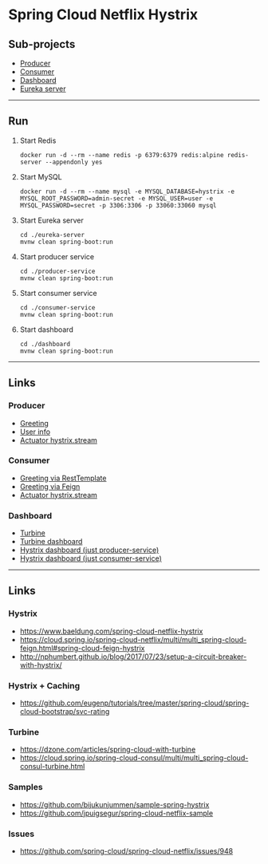 
# Spring Cloud Netflix Hystrix

## Sub-projects

* [Producer](producer-service)
* [Consumer](consumer-service)
* [Dashboard](dashboard)
* [Eureka server](eureka-server)

---

## Run

1. Start Redis
	```
	docker run -d --rm --name redis -p 6379:6379 redis:alpine redis-server --appendonly yes
	```

2. Start MySQL
	```
	docker run -d --rm --name mysql -e MYSQL_DATABASE=hystrix -e MYSQL_ROOT_PASSWORD=admin-secret -e MYSQL_USER=user -e MYSQL_PASSWORD=secret -p 3306:3306 -p 33060:33060 mysql
	```

3. Start Eureka server
	```
	cd ./eureka-server
	mvnw clean spring-boot:run
	```
	
4. Start producer service
	```
	cd ./producer-service
	mvnw clean spring-boot:run
	```

5. Start consumer service
	```
	cd ./consumer-service
	mvnw clean spring-boot:run
	```

6. Start dashboard
	```
	cd ./dashboard
	mvnw clean spring-boot:run
	```

---

## Links

### Producer
* [Greeting](http://localhost:8081/producer/greeting/matt)
* [User info](http://localhost:8081/producer/users/matt)
* [Actuator hystrix.stream](http://localhost:8091/producer/actuator/hystrix.stream)

### Consumer
* [Greeting via RestTemplate](http://localhost:8080/greeting/rest/matt)
* [Greeting via Feign](http://localhost:8080/greeting/feign/matt)
* [Actuator hystrix.stream](http://localhost:8090/actuator/hystrix.stream)

### Dashboard
* [Turbine](http://localhost:9080/turbine.stream?cluster=HYSTRIX-CLUSTER)
* [Turbine dashboard](http://localhost:9080/hystrix/monitor?stream=http%3A%2F%2Flocalhost%3A9080%2Fturbine.stream%3Fcluster%3DHYSTRIX-CLUSTER&delay=1000&title=hystrix-cluster)
* [Hystrix dashboard (just producer-service)](http://localhost:9080/hystrix/monitor?stream=http%3A%2F%2Flocalhost%3A8091%2Factuator%2Fhystrix.stream&delay=1000&title=producer-service)
* [Hystrix dashboard (just consumer-service)](http://localhost:9080/hystrix/monitor?stream=http%3A%2F%2Flocalhost%3A8090%2Factuator%2Fhystrix.stream&delay=1000&title=consumer-service)

---

## Links

### Hystrix
* https://www.baeldung.com/spring-cloud-netflix-hystrix
* https://cloud.spring.io/spring-cloud-netflix/multi/multi_spring-cloud-feign.html#spring-cloud-feign-hystrix
* http://nphumbert.github.io/blog/2017/07/23/setup-a-circuit-breaker-with-hystrix/

### Hystrix + Caching
* https://github.com/eugenp/tutorials/tree/master/spring-cloud/spring-cloud-bootstrap/svc-rating

### Turbine
* https://dzone.com/articles/spring-cloud-with-turbine
* https://cloud.spring.io/spring-cloud-consul/multi/multi_spring-cloud-consul-turbine.html

### Samples
* https://github.com/bijukunjummen/sample-spring-hystrix
* https://github.com/jpuigsegur/spring-cloud-netflix-sample

### Issues
* https://github.com/spring-cloud/spring-cloud-netflix/issues/948
